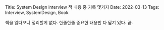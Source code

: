 Title: System Design interview 책 내용 중 기록 몇가지
Date: 2022-03-13
Tags: Interview, SystemDesign, Book

책을 읽다보니 정리할게 없다. 한줄한줄 중요한 내용만 다 담겨 있다. 끝.
